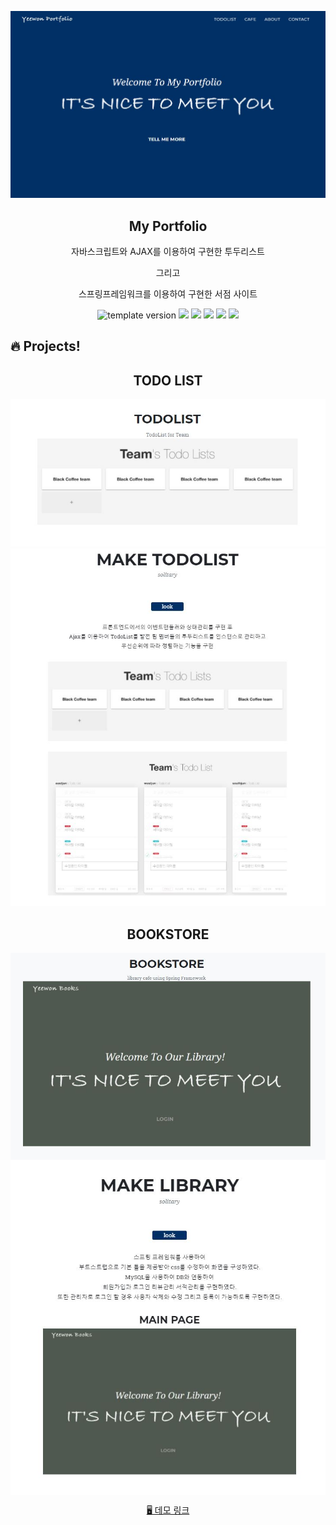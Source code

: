 <p align="middle" >
  <img src="./README_1.JPG"/>
</p>
<h2 align="middle">My Portfolio</h2>
<p align="middle">자바스크립트와 AJAX를 이용하여 구현한 투두리스트</p> 
<p align="middle"> 그리고</p>
<p align="middle">스프링프레임워크를 이용하여 구현한 서점 사이트</p>
<p align="middle">
  <img src="https://img.shields.io/badge/version-1.0.0-blue?style=flat-square" alt="template version"/>
  <img src="https://img.shields.io/badge/language-html-red.svg?style=flat-square"/>
  <img src="https://img.shields.io/badge/language-css-blue.svg?style=flat-square"/>
  <img src="https://img.shields.io/badge/language-js-yellow.svg?style=flat-square"/>
  <img src="https://img.shields.io/badge/language-spring-orange?style=flat-square"/>
  <a href="https://github.com/next-step/js-todo-list-step2/blob/main/LICENSE" target="_blank">
    <img src="https://img.shields.io/github/license/next-step/js-todo-list-step2.svg?style=flat-square&label=license&color=08CE5D"/>
  </a>
</p>

## 🔥 Projects!

<p align="middle">
  <h2 align="middle">TODO LIST</h2>
  <img src="./README_TODO.JPG">
  <img src="./README_TODODETAIL.JPG">
</p>

<p align="middle">
  <h2 align="middle">BOOKSTORE</h2>
  <img src="./README_BOOK.JPG" align="middle">
  <img src="./README_BOOKDETAIL.JPG" align="middle">
</p>

<p align="middle">
  <a href="">🖥️ 데모 링크</a>
</p>

<br/>

